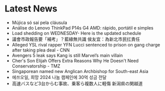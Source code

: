 # Latest News
-  Mújica só sai pela cláusula
-  Análise do Lenovo ThinkPad P14s G4 AMD: rápido, portátil e simples
-  Load shedding on WEDNESDAY- Here is the updated schedule
-  議會市政報告要「補考」？藍綠無共識 侯友宜：為新北市民扛責任
-  Alleged YSL rival rapper YFN Lucci sentenced to prison on gang charge after taking plea deal - CNN
-  Avengers 5 leak says Kang is still Marvel’s main villain
-  Cher's Son Elijah Offers Extra Reasons Why He Doesn't Need Conservatorship - TMZ
-  Singaporean named new Anglican Archbishop for South-east Asia
-  에쓰오일, 희망 2024 나눔 캠페인에 30억 성금 전달
-  高速バスなど3台からむ事故、乗客ら複数人に軽傷 新潟県の関越道
